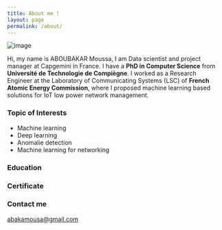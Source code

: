 ```yaml
---
title: About me !
layout: page
permalink: /about/
---
```




 
![image](https://user-images.githubusercontent.com/18530355/215329815-11332954-996d-4370-a67d-2c9239e4c2b2.png)

Hi, my name is ABOUBAKAR Moussa, I am Data scientist and project manager at Capgemini in France. I have a **PhD in Computer Science** from **Université de Technologie de Compiègne**. I worked as a Research Engineer at the Laboratory of Communicating Systems (LSC) of **French Atomic Energy Commission**, where I proposed machine learning based solutions for IoT low power network management. 

### Topic of Interests
* Machine learning
* Deep learning
* Anomalie detection
* Machine learning for networking

### Education

### Certificate 



### Contact me

[abakamousa@gmail.com](mailto:abakamousa@gmail.com)
